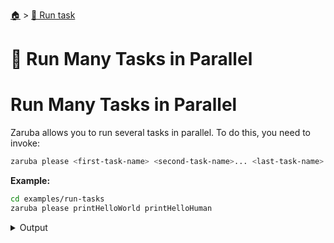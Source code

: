 <!--startTocHeader-->
[🏠](../README.md) > [🏃 Run task](README.md)
# 🍻 Run Many Tasks in Parallel
<!--endTocHeader-->

# Run Many Tasks in Parallel

Zaruba allows you to run several tasks in parallel. To do this, you need to invoke:

```bash
zaruba please <first-task-name> <second-task-name>... <last-task-name>
```

__Example:__

<!--startCode-->
```bash
cd examples/run-tasks
zaruba please printHelloWorld printHelloHuman
```
 
<details>
<summary>Output</summary>
 
```````
Job Starting...
 Elapsed Time: 1.322µs
 Current Time: 09:26:36
  Run  'printHelloWorld' command on /home/gofrendi/zaruba/docs/examples/run-tasks
  Run  'printHelloHuman' command on /home/gofrendi/zaruba/docs/examples/run-tasks
   printHelloWorld       09:26:36.71  hello world
   printHelloHuman       09:26:36.71  hello human
  Successfully running  'printHelloHuman' command
  Successfully running  'printHelloWorld' command
  Job Running...
 Elapsed Time: 102.720623ms
 Current Time: 09:26:36
  
  Job Complete!!! 
  Terminating
  Job Ended...
 Elapsed Time: 213.125079ms
 Current Time: 09:26:36
zaruba please printHelloWorld printHelloHuman
```````
</details>
<!--endCode-->


<!--startTocSubTopic-->
<!--endTocSubTopic-->